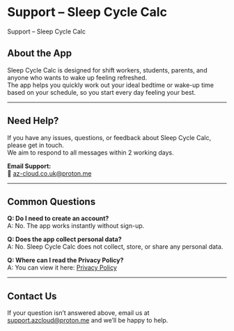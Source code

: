 # Support – Sleep Cycle Calc
Support – Sleep Cycle Calc

## About the App
Sleep Cycle Calc is designed for shift workers, students, parents, and anyone who wants to wake up feeling refreshed.  
The app helps you quickly work out your ideal bedtime or wake-up time based on your schedule, so you start every day feeling your best.

---

## Need Help?
If you have any issues, questions, or feedback about Sleep Cycle Calc, please get in touch.  
We aim to respond to all messages within 2 working days.

**Email Support:**  
📧 [az-cloud.co.uk@proton.me](mailto:az-cloud.co.uk@proton.me)

---

## Common Questions

**Q: Do I need to create an account?**  
A: No. The app works instantly without sign-up.

**Q: Does the app collect personal data?**  
A: No. Sleep Cycle Calc does not collect, store, or share any personal data.

**Q: Where can I read the Privacy Policy?**  
A: You can view it here: [Privacy Policy](https://www.freeprivacypolicy.com/live/832c73e6-dc5b-4008-904c-5a4b32f10c9b)

---

## Contact Us
If your question isn’t answered above, email us at [support.azcloud@proton.me](mailto:support.azcloud@proton.me) and we’ll be happy to help.
